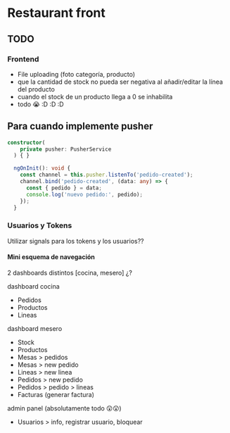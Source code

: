 # Restaurant front

## TODO

### Frontend

* File uploading (foto categoría, producto)
* que la cantidad de stock no pueda ser negativa al añadir/editar la línea del producto
* cuando el stock de un producto llega a 0 se inhabilita
* todo 😭 :D :D :D

## Para cuando implemente pusher

```ts
constructor(
    private pusher: PusherService
  ) { }

  ngOnInit(): void {
    const channel = this.pusher.listenTo('pedido-created');
    channel.bind('pedido-created', (data: any) => {
      const { pedido } = data;
      console.log('nuevo pedido:', pedido);
    });
  }
```

### Usuarios y Tokens

Utilizar signals para los tokens y los usuarios??

#### Mini esquema de navegación

2 dashboards distintos [cocina, mesero] ¿?

dashboard cocina

* Pedidos
* Productos
* Lineas

dashboard mesero

* Stock
* Productos
* Mesas > pedidos
* Mesas > new pedido
* Lineas > new linea
* Pedidos > new pedido
* Pedidos > pedido > lineas
* Facturas (generar factura)

admin panel (absolutamente todo 😲😲)

* Usuarios > info, registrar usuario, bloquear

